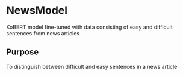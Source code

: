 # NewsModel
KoBERT model fine-tuned with data consisting of easy and difficult sentences from news articles
## Purpose
To distinguish between difficult and easy sentences in a news article
